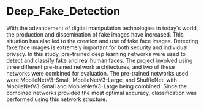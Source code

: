 # Deep_Fake_Detection

With the advancement of digital manipulation technologies in today's world, the production and dissemination of fake images have increased. This situation has also led to the creation and use of fake face images. Detecting fake face images is extremely important for both security and individual privacy. In this study, pre-trained deep learning networks were used to detect and classify fake and real human faces. The project involved using three different pre-trained network architectures, and two of these networks were combined for evaluation. The pre-trained networks used were MobileNetV3-Small, MobileNetV3-Large, and ShuffleNet, with MobileNetV3-Small and MobileNetV3-Large being combined. Since the combined networks provided the most optimal accuracy, classification was performed using this network structure.
